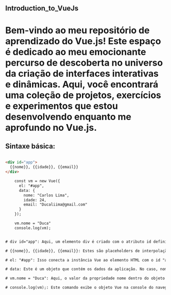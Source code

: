 ## Introduction_to_VueJs

# Bem-vindo ao meu repositório de aprendizado do Vue.js! Este espaço é dedicado ao meu emocionante percurso de descoberta no universo da criação de interfaces interativas e dinâmicas. Aqui, você encontrará uma coleção de projetos, exercícios e experimentos que estou desenvolvendo enquanto me aprofundo no Vue.js.

## Sintaxe básica:


```html

<div id="app">
  {{nome}}, {{idade}}, {{email}}
</div>

    const vm = new Vue({
      el: "#app",
      data: {
        nome: "Carlos Lima",
        idade: 24,
        email: "Ducaliima@gmail.com"
      }
    });

    vm.nome = "Duca"
    console.log(vm);


# div id="app": Aqui, um elemento div é criado com o atributo id definido como "app". Isso provavelmente é usado como um ponto de montagem para a aplicação Vue.js. A aplicação Vue será associada a este elemento, permitindo que ela controle e atualize o conteúdo dentro dele.

# {{nome}}, {{idade}}, {{email}}: Estes são placeholders de interpolação do Vue.js, também conhecidos como "interpolations" ou "double curly braces". Eles são usados para exibir valores dinâmicos no HTML. Neste caso, eles exibirão os valores das propriedades nome, idade e email do objeto Vue.

# el: "#app": Isso conecta a instância Vue ao elemento HTML com o id "app", ou seja, a instância Vue irá controlar o conteúdo dentro desse elemento.

# data: Este é um objeto que contém os dados da aplicação. No caso, nome, idade e email são propriedades definidas na seção data.

# vm.nome = "Duca": Aqui, o valor da propriedade nome dentro do objeto Vue é alterado para "Duca". Isso causará uma reatividade no Vue, fazendo com que o conteúdo exibido dentro do elemento com id "app" seja atualizado automaticamente para refletir essa alteração.

# console.log(vm);: Este comando exibe o objeto Vue na console do navegador. Isso pode ser útil para verificar as propriedades e métodos disponívei
